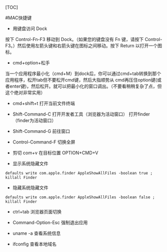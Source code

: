 [TOC]

#MAC快捷键
- 用键盘访问 Dock

按下 Control-Fn-F3 移动到 Dock。（如果您的键盘没有 Fn 键，请按下 Control-F3。）然后使用左箭头键和右箭头键在图标之间移动。按下 Return 以打开一个图标。

- cmd+option+松手 

当一个应用程序最小化（cmd+M）到dock后，你可以通过cmd+tab转换到那个应用程序，松开tab但不要松开cmd键，然后大指顺势从 cmd再压住option键(或者enter键)，然后松开。就可以把最小化的窗口调出。（不要看稍稍复杂了点，但这个绝对非常实用）

- cmd+shift+t  打开当前文件终端

- Shift-Command-C 打开开发者工具（浏览器为活动窗口）
					打开finder （finder为活动窗口）
          
- Shift-Command-G 前往窗口

- Control-Command-F 切换全屏
- 剪切 com+v 在目标位置 OPTION+CMD+V

- 显示系统隐藏文件

`defaults write com.apple.finder AppleShowAllFiles -boolean true ; killall Finder`

- 隐藏系统隐藏文件

`defaults write com.apple.finder AppleShowAllFiles -boolean false ; killall Finder`

- ctrl+tab 浏览器页面切换

- Command-Option-Esc 强制退出应用
- uname -a  查看系统信息
- ifconfig  查看本地域名